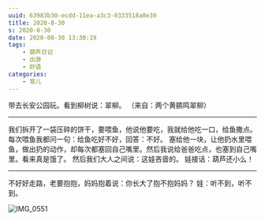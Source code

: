 ```yaml
---
uuid: 63983b30-ecdd-11ea-a3c3-0333518a0e39
title: 2020-8-30
s: 2020-8-30
date: 2020-08-30 13:30:19
tags:
	- 葫芦日记
	- 出游
	- 妙语
categories:
	- 育儿
---
```


带去长安公园玩。看到柳树说：翠柳。 （来自：两个黄鹂鸣翠柳）

---

我们拆开了一袋压碎的饼干，要喂鱼，他说他要吃，我就给他吃一口，给鱼撒点。
每次喂鱼我都问一句：给鱼吃好不好，回答：不好。
塞给他一块，让他扔水里喂鱼，做出扔的动作，却每次都塞回自己嘴里。然后我说给爸爸吃点，也塞到自己嘴里。看来真是饿了。
然后我们大人之间说：这娃吝啬的。
娃接话：葫芦还小么！

---

不好好走路，老要抱抱，妈妈抱着说：你长大了抱不抱妈妈？
娃：听不到，听不到。



<img src="http://beiming-public.liupei.xin/typora-images/2020-8-30/IMG_0551.jpg" alt="IMG_0551"  />
